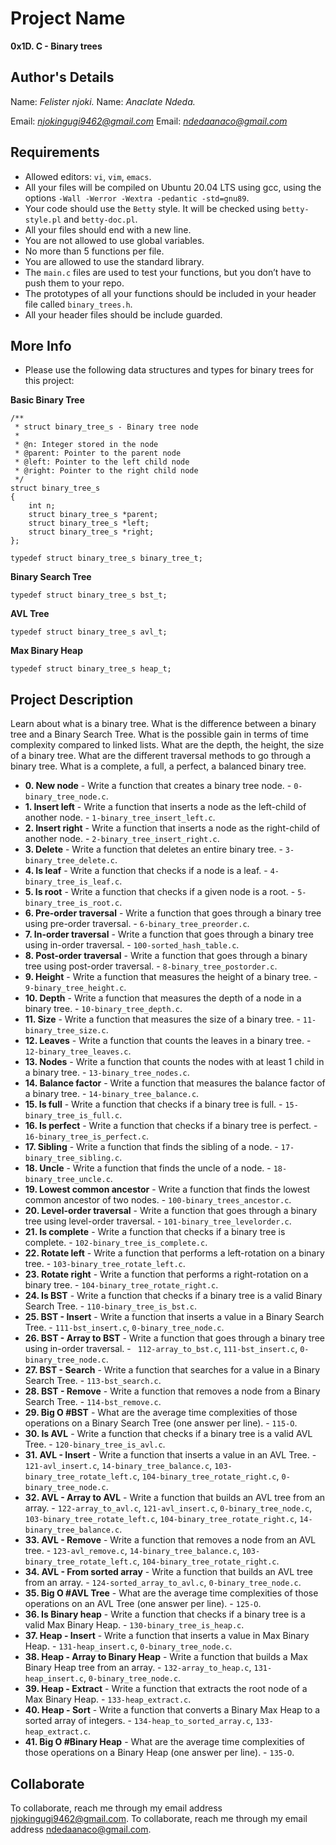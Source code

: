 # Project Name
**0x1D. C - Binary trees**

## Author's Details
Name: *Felister njoki.*
Name: *Anaclate Ndeda.*

Email: *njokingugi9462@gmail.com*
Email: *ndedaanaco@gmail.com*

##  Requirements
*   Allowed editors: `vi`, `vim`, `emacs`.
*   All your files will be compiled on Ubuntu 20.04 LTS using gcc, using the options `-Wall -Werror -Wextra -pedantic -std=gnu89`.
*   Your code should use the `Betty` style. It will be checked using `betty-style.pl` and `betty-doc.pl`.
*   All your files should end with a new line.
*   You are not allowed to use global variables.
*   No more than 5 functions per file.
*   You are allowed to use the standard library.
*   The `main.c` files are used to test your functions, but you don’t have to push them to your repo.
*   The prototypes of all your functions should be included in your header file called `binary_trees.h`.
*   All your header files should be include guarded.


##  More Info
*   Please use the following data structures and types for binary trees for this project:

**Basic Binary Tree**
```
/**
 * struct binary_tree_s - Binary tree node
 *
 * @n: Integer stored in the node
 * @parent: Pointer to the parent node
 * @left: Pointer to the left child node
 * @right: Pointer to the right child node
 */
struct binary_tree_s
{
    int n;
    struct binary_tree_s *parent;
    struct binary_tree_s *left;
    struct binary_tree_s *right;
};

typedef struct binary_tree_s binary_tree_t;
```

**Binary Search Tree**
```
typedef struct binary_tree_s bst_t;
```
**AVL Tree**
```
typedef struct binary_tree_s avl_t;
```
**Max Binary Heap**
```
typedef struct binary_tree_s heap_t;
```


## Project Description
Learn about what is a binary tree.
What is the difference between a binary tree and a Binary Search Tree.
What is the possible gain in terms of time complexity compared to linked lists.
What are the depth, the height, the size of a binary tree.
What are the different traversal methods to go through a binary tree.
What is a complete, a full, a perfect, a balanced binary tree.


* **0. New node** - Write a function that creates a binary tree node. - `0-binary_tree_node.c`.
* **1. Insert left** - Write a function that inserts a node as the left-child of another node. - `1-binary_tree_insert_left.c`.
* **2. Insert right** - Write a function that inserts a node as the right-child of another node. - `2-binary_tree_insert_right.c`.
* **3. Delete** - Write a function that deletes an entire binary tree. - `3-binary_tree_delete.c`.
* **4. Is leaf** - Write a function that checks if a node is a leaf. - `4-binary_tree_is_leaf.c`.
* **5. Is root** - Write a function that checks if a given node is a root. - `5-binary_tree_is_root.c`.
* **6. Pre-order traversal** - Write a function that goes through a binary tree using pre-order traversal. - `6-binary_tree_preorder.c`.
* **7. In-order traversal** - Write a function that goes through a binary tree using in-order traversal. - `100-sorted_hash_table.c`.
* **8. Post-order traversal** - Write a function that goes through a binary tree using post-order traversal. - `8-binary_tree_postorder.c`.
* **9. Height** - Write a function that measures the height of a binary tree. - `9-binary_tree_height.c`.
* **10. Depth** - Write a function that measures the depth of a node in a binary tree. - `10-binary_tree_depth.c`.
* **11. Size** - Write a function that measures the size of a binary tree. - `11-binary_tree_size.c`.
* **12. Leaves** - Write a function that counts the leaves in a binary tree. - `12-binary_tree_leaves.c`.
* **13. Nodes** - Write a function that counts the nodes with at least 1 child in a binary tree. - `13-binary_tree_nodes.c`.
* **14. Balance factor** - Write a function that measures the balance factor of a binary tree. - `14-binary_tree_balance.c`.
* **15. Is full** - Write a function that checks if a binary tree is full. - `15-binary_tree_is_full.c`.
* **16. Is perfect** - Write a function that checks if a binary tree is perfect. - `16-binary_tree_is_perfect.c`.
* **17. Sibling** - Write a function that finds the sibling of a node. - `17-binary_tree_sibling.c`.
* **18. Uncle** - Write a function that finds the uncle of a node. - `18-binary_tree_uncle.c`.
* **19. Lowest common ancestor** - Write a function that finds the lowest common ancestor of two nodes. - `100-binary_trees_ancestor.c`.
* **20. Level-order traversal** - Write a function that goes through a binary tree using level-order traversal. - `101-binary_tree_levelorder.c`.
* **21. Is complete** - Write a function that checks if a binary tree is complete. - `102-binary_tree_is_complete.c`.
* **22. Rotate left** - Write a function that performs a left-rotation on a binary tree. - `103-binary_tree_rotate_left.c`.
* **23. Rotate right** - Write a function that performs a right-rotation on a binary tree. - `104-binary_tree_rotate_right.c`.
* **24. Is BST** - Write a function that checks if a binary tree is a valid Binary Search Tree. - `110-binary_tree_is_bst.c`.
* **25. BST - Insert** - Write a function that inserts a value in a Binary Search Tree. - `111-bst_insert.c`, `0-binary_tree_node.c`.
* **26. BST - Array to BST** - Write a function that goes through a binary tree using in-order traversal. - ` 112-array_to_bst.c`, `111-bst_insert.c`, `0-binary_tree_node.c`.
* **27. BST - Search** - Write a function that searches for a value in a Binary Search Tree. - `113-bst_search.c`.
* **28. BST - Remove** - Write a function that removes a node from a Binary Search Tree. - `114-bst_remove.c`.
* **29. Big O #BST** - What are the average time complexities of those operations on a Binary Search Tree (one answer per line). - `115-O`.
* **30. Is AVL** - Write a function that checks if a binary tree is a valid AVL Tree. - `120-binary_tree_is_avl.c`.
* **31. AVL - Insert** - Write a function that inserts a value in an AVL Tree. - `121-avl_insert.c`, `14-binary_tree_balance.c`, `103-binary_tree_rotate_left.c`, `104-binary_tree_rotate_right.c`, `0-binary_tree_node.c`.
* **32. AVL - Array to AVL** - Write a function that builds an AVL tree from an array. - `122-array_to_avl.c`, `121-avl_insert.c`, `0-binary_tree_node.c`, `103-binary_tree_rotate_left.c`, `104-binary_tree_rotate_right.c`, `14-binary_tree_balance.c`.
* **33. AVL - Remove** - Write a function that removes a node from an AVL tree. - `123-avl_remove.c`, `14-binary_tree_balance.c`, `103-binary_tree_rotate_left.c`, `104-binary_tree_rotate_right.c`.
* **34. AVL - From sorted array** - Write a function that builds an AVL tree from an array. - `124-sorted_array_to_avl.c`, `0-binary_tree_node.c`.
* **35. Big O #AVL Tree** - What are the average time complexities of those operations on an AVL Tree (one answer per line). - `125-O`.
* **36. Is Binary heap** - Write a function that checks if a binary tree is a valid Max Binary Heap. - `130-binary_tree_is_heap.c`.
* **37. Heap - Insert** - Write a function that inserts a value in Max Binary Heap. - `131-heap_insert.c`, `0-binary_tree_node.c`.
* **38. Heap - Array to Binary Heap** - Write a function that builds a Max Binary Heap tree from an array. - `132-array_to_heap.c`, `131-heap_insert.c`, `0-binary_tree_node.c`.
* **39. Heap - Extract** - Write a function that extracts the root node of a Max Binary Heap. - `133-heap_extract.c`.
* **40. Heap - Sort** - Write a function that converts a Binary Max Heap to a sorted array of integers. - `134-heap_to_sorted_array.c`, `133-heap_extract.c`.
* **41. Big O #Binary Heap** - What are the average time complexities of those operations on a Binary Heap (one answer per line). - `135-O`.


## Collaborate

To collaborate, reach me through my email address njokingugi9462@gmail.com.
To collaborate, reach me through my email address ndedaanaco@gmail.com.